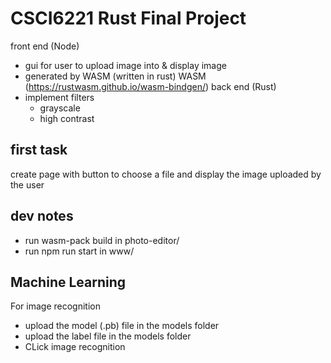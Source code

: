 # CSCI6221 Rust Final Project
front end (Node)
 - gui for user to upload image into & display image  
 - generated by WASM (written in rust)
WASM (https://rustwasm.github.io/wasm-bindgen/)
back end (Rust)
 - implement filters 
    - grayscale
    - high contrast

## first task  
create page with button to choose a file and display the image uploaded by the user 

## dev notes  
- run wasm-pack build in photo-editor/ 
- run npm run start in www/

## Machine Learning
For image recognition
- upload the model (.pb) file in the models folder
- upload the label file in the models folder
- CLick image recognition
